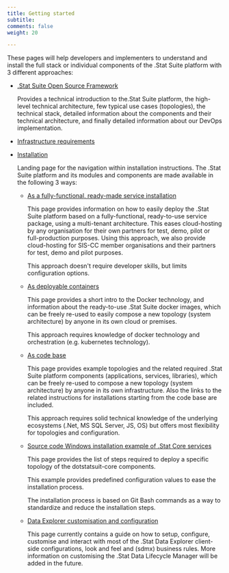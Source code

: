 ```yaml
---
title: Getting started
subtitle: 
comments: false
weight: 20

---
```


These pages will help developers and implementers to understand and install the full stack or individual components of the .Stat Suite platform with 3 different approaches:

* [.Stat Suite Open Source Framework](/getting-started/framework)  
 
  Provides a technical introduction to the.Stat Suite platform, the high-level technical architecture,  few typical use cases (topologies), the technical stack, detailed information about the components and their technical architecture, and finally detailed information about our DevOps implementation.

* [Infrastructure requirements](/getting-started/requirements)
* [Installation](/getting-started/installation)  

  Landing page for the navigation within installation instructions. The .Stat Suite platform and its modules and components are made available in the following 3 ways:

  * [As a fully-functional, ready-made service installation](/getting-started/installation/as-a-service)  

    This page provides information on how to easily deploy the .Stat Suite platform based on a fully-functional, ready-to-use service package, using a multi-tenant architecture. This eases cloud-hosting by any organisation for their own partners for test, demo, pilot or full-production purposes. Using this approach, we also provide cloud-hosting for SIS-CC member organisations and their partners for test, demo and pilot purposes.
    
    This approach doesn't require developer skills, but limits configuration options.

  * [As deployable containers](/getting-started/installation/as-container)  

    This page provides a short intro to the Docker technology, and information about the ready-to-use .Stat Suite docker images, which can be freely re-used to easily compose a new topology (system architecture) by anyone in its own cloud or premises.
    
    This approach requires knowledge of docker technology and orchestration (e.g. kubernetes technology).

  * [As code base](/getting-started/installation/from-code-base)  

    This page provides example topologies and the related required .Stat Suite platform components (applications, services, libraries), which can be freely re-used to compose a new topology (system architecture) by anyone in its own infrastructure. Also the links to the related instructions for installations starting from the code base are included.
    
    This approach requires solid technical knowledge of the underlying ecosystems (.Net, MS SQL Server, JS, OS) but offers most flexibility for topologies and configuration.

  * [Source code Windows installation example of .Stat Core services](/getting-started/installation/source-code-windows-installation-of-stat-core-services/)  

    This page provides the list of steps required to deploy a specific topology of the dotstatsuit-core components.
    
    This example provides predefined configuration values to ease the installation process. 
	
	The installation process is based on Git Bash commands as a way to standardize and reduce the installation steps.
	
  * [Data Explorer customisation and configuration](/getting-started/installation/de-customisation-configuration)

    This page currently contains a guide on how to setup, configure, customise and interact with most of the .Stat Data Explorer client-side configurations, look and feel and (sdmx) business rules. More information on customising the .Stat Data Lifecycle Manager will be added in the future.